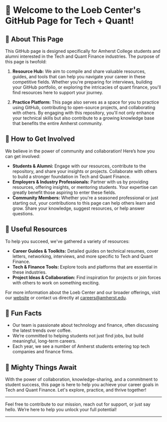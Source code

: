 # 👋 Welcome to the Loeb Center's GitHub Page for Tech + Quant!

## 🌟 About This Page

This GitHub page is designed specifically for Amherst College students and alumni interested in the Tech and Quant Finance industries. The purpose of this page is twofold: 

1. **Resource Hub:** We aim to compile and share valuable resources, guides, and tools that can help you navigate your career in these competitive fields. Whether you're preparing for interviews, building your GitHub portfolio, or exploring the intricacies of quant finance, you'll find resources here to support your journey.

2. **Practice Platform:** This page also serves as a space for you to practice using GitHub, contributing to open-source projects, and collaborating with others. By engaging with this repository, you'll not only enhance your technical skills but also contribute to a growing knowledge base that benefits the entire Amherst community.

## 🚀 How to Get Involved

We believe in the power of community and collaboration! Here’s how you can get involved:

- **Students & Alumni:** Engage with our resources, contribute to the repository, and share your insights or projects. Collaborate with others to build a stronger foundation in Tech and Quant Finance.
- **Employers & Industry Professionals:** Partner with us by providing resources, offering insights, or mentoring students. Your expertise can greatly benefit those aspiring to enter these fields.
- **Community Members:** Whether you're a seasoned professional or just starting out, your contributions to this page can help others learn and grow. Share your knowledge, suggest resources, or help answer questions.

## 💼 Useful Resources

To help you succeed, we've gathered a variety of resources:

- **Career Guides & Toolkits:** Detailed guides on technical resumes, cover letters, networking, interviews, and more specific to Tech and Quant Finance.
- **Tech & Finance Tools:** Explore tools and platforms that are essential in these industries.
- **Project Ideas & Collaboration:** Find inspiration for projects or join forces with others to work on something exciting.

For more information about the Loeb Center and our broader offerings, visit our [website](https://careers.amherst.edu/) or contact us directly at [careers@amherst.edu](mailto:careers@amherst.edu).

## 🍿 Fun Facts

- Our team is passionate about technology and finance, often discussing the latest trends over coffee.
- We’re committed to helping students not just find jobs, but build meaningful, long-term careers.
- Each year, we see a number of Amherst students entering top tech companies and finance firms.

## 🔮 Mighty Things Await

With the power of collaboration, knowledge-sharing, and a commitment to student success, this page is here to help you achieve your career goals in Tech and Quant Finance. Let's explore, practice, and thrive together!

---

Feel free to contribute to our mission, reach out for support, or just say hello. We’re here to help you unlock your full potential!

---
